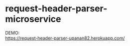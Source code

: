# request-header-parser-microservice
DEMO:<br>
https://request-header-parser-upanan82.herokuapp.com/
